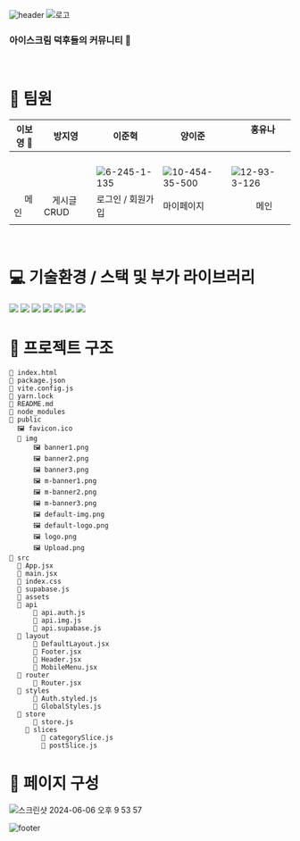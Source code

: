 ![header](https://capsule-render.vercel.app/api?type=wave&color=D5E0FC)
![로고](https://github.com/osoon9295/cream/assets/119604616/d9fff011-c455-41ff-a0eb-1b68ea0eb1c4)

### 아이스크림 덕후들의 커뮤니티 🍦
<br/>

# 👥 팀원
|이보영 👑|방지영|이준혁 |양이준|ㅤㅤ홍유나ㅤㅤ|
|----------|-------------|-----------------|------------|--------|
|          |             |ㅤㅤ![6-245-1-135](https://github.com/osoon9295/cream/assets/119604616/34262d93-dee4-4b2e-b38a-589addc59a0e)|ㅤ![10-454-35-500](https://github.com/osoon9295/cream/assets/119604616/f46344dd-3240-4b6e-926c-047be0ce1349)         |  ㅤㅤ![12-93-3-126](https://github.com/osoon9295/cream/assets/119604616/75c4d722-6b29-434c-afbf-78b3b382571f)      |
|ㅤ 메인| ㅤ게시글 CRUD | 로그인 / 회원가입  | 마이페이지 |ㅤㅤㅤ메인|
|          |             |                 |            |        |

<br>


# 💻 기술환경 / 스택 및 부가 라이브러리
<img src="https://img.shields.io/badge/React-61DAFB?style=for-the-badge&logo=react&logoColor=white">
<img src="https://img.shields.io/badge/VITE-646CFF?style=for-the-badge&logo=vite&logoColor=white">
<img src="https://img.shields.io/badge/STYLED-COMPONENTS-DB7093?style=for-the-badge&logo=styledcomponents&logoColor=white">
<img src="https://img.shields.io/badge/REDUX-764ABC?style=for-the-badge&logo=redux&logoColor=white">
<img src="https://img.shields.io/badge/SUPABASE-3FCF8E?style=for-the-badge&logo=supabase&logoColor=white">
<img src="https://img.shields.io/badge/VERCEL-000000?style=for-the-badge&logo=vercel&logoColor=white">
<img src="https://img.shields.io/badge/REACT_ROUTER-CA4245?style=for-the-badge&logo=reactrouter&logoColor=white">

# 🔗 프로젝트 구조
```
📄 index.html
📄 package.json
📄 vite.config.js
📄 yarn.lock
📄 README.md
📁 node_modules
📁 public
  🖼 favicon.ico
  📁 img
      🖼 banner1.png
      🖼 banner2.png
      🖼 banner3.png
      🖼 m-banner1.png
      🖼 m-banner2.png
      🖼 m-banner3.png
      🖼 default-img.png
      🖼 default-logo.png
      🖼 logo.png
      🖼 Upload.png
📁 src
  📄 App.jsx
  📄 main.jsx
  📄 index.css
  📄 supabase.js
  📁 assets
  📁 api
      📄 api.auth.js
      📄 api.img.js
      📄 api.supabase.js
  📁 layout
      📄 DefaultLayout.jsx
      📄 Footer.jsx
      📄 Header.jsx
      📄 MobileMenu.jsx
  📁 router
      📄 Router.jsx
  📁 styles
      📄 Auth.styled.js
      📄 GlobalStyles.js
  📁 store
      📄 store.js
    📁 slices
        📄 categorySlice.js
        📄 postSlice.js
```

# 📂 페이지 구성
![스크린샷 2024-06-06 오후 9 53 57](https://github.com/osoon9295/cream/assets/119604616/ffe69cd9-91df-4279-8aec-332c05235713)

![footer](https://capsule-render.vercel.app/api?section=footer&type=wave&color=D5E0FC)


